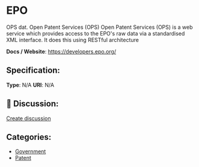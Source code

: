 # EPO


OPS dat. Open Patent Services (OPS) Open Patent Services (OPS) is a web service which provides access to the EPO's raw data via a standardised XML interface. It does this using RESTful architecture

**Docs / Website**: https://developers.epo.org/

## Specification:
**Type**:  N/A 
**URI**:  N/A 

## 💬 Discussion:
[Create discussion](link)

## Categories:
- [Government](https://github.com/apis-list/apis-list#government)
- [Patent](https://github.com/apis-list/apis-list#patent)





